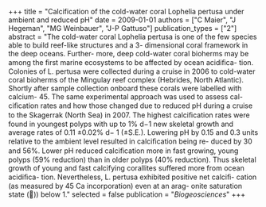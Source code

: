 +++
title = "Calcification of the cold-water coral Lophelia pertusa under ambient and reduced pH"
date = 2009-01-01
authors = ["C Maier", "J Hegeman", "MG Weinbauer", "J-P Gattuso"]
publication_types = ["2"]
abstract = "The cold-water coral Lophelia pertusa is one of the few species able to build reef-like structures and a 3- dimensional coral framework in the deep oceans. Further- more, deep cold-water coral bioherms may be among the ﬁrst marine ecosystems to be affected by ocean acidiﬁca- tion. Colonies of L. pertusa were collected during a cruise in 2006 to cold-water coral bioherms of the Mingulay reef complex (Hebrides, North Atlantic). Shortly after sample collection onboard these corals were labelled with calcium- 45. The same experimental approach was used to assess cal- ciﬁcation rates and how those changed due to reduced pH during a cruise to the Skagerrak (North Sea) in 2007. The highest calciﬁcation rates were found in youngest polyps with up to 1% d−1 new skeletal growth and average rates of 0.11 ±0.02% d− 1 (±S.E.). Lowering pH by 0.15 and 0.3 units relative to the ambient level resulted in calciﬁcation being re- duced by 30 and 56%. Lower pH reduced calciﬁcation more in fast growing, young polyps (59% reduction) than in older polyps (40% reduction). Thus skeletal growth of young and fast calcifying corallites suffered more from ocean acidiﬁca- tion. Nevertheless, L. pertusa exhibited positive net calciﬁ- cation (as measured by 45 Ca incorporation) even at an arag- onite saturation state (􏰇)) below 1."
selected = false
publication = "*Biogeosciences*"
+++

